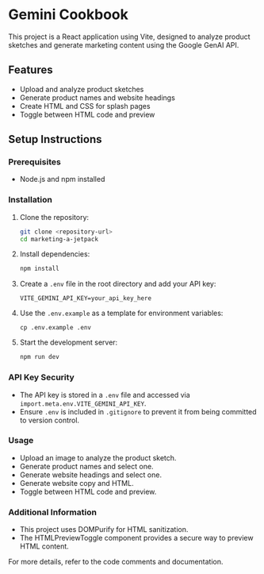 # Gemini Cookbook

This project is a React application using Vite, designed to analyze product sketches and generate marketing content using the Google GenAI API.

## Features

- Upload and analyze product sketches
- Generate product names and website headings
- Create HTML and CSS for splash pages
- Toggle between HTML code and preview

## Setup Instructions

### Prerequisites

- Node.js and npm installed

### Installation

1. Clone the repository:

   ```bash
   git clone <repository-url>
   cd marketing-a-jetpack
   ```

2. Install dependencies:

   ```bash
   npm install
   ```

3. Create a `.env` file in the root directory and add your API key:

   ```
   VITE_GEMINI_API_KEY=your_api_key_here
   ```

4. Use the `.env.example` as a template for environment variables:

   ```
   cp .env.example .env
   ```

5. Start the development server:
   ```bash
   npm run dev
   ```

### API Key Security

- The API key is stored in a `.env` file and accessed via `import.meta.env.VITE_GEMINI_API_KEY`.
- Ensure `.env` is included in `.gitignore` to prevent it from being committed to version control.

### Usage

- Upload an image to analyze the product sketch.
- Generate product names and select one.
- Generate website headings and select one.
- Generate website copy and HTML.
- Toggle between HTML code and preview.

### Additional Information

- This project uses DOMPurify for HTML sanitization.
- The HTMLPreviewToggle component provides a secure way to preview HTML content.

For more details, refer to the code comments and documentation.
